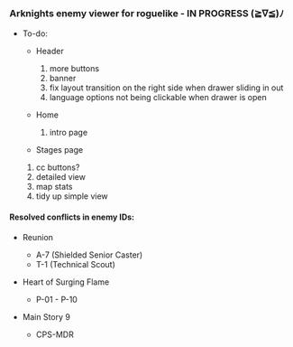### Arknights enemy viewer for roguelike - IN PROGRESS (≧∇≦)ﾉ

- To-do:

  - Header

    1. more buttons
    2. banner
    3. fix layout transition on the right side when drawer sliding in out
    4. language options not being clickable when drawer is open

  - Home

    1. intro page

  - Stages page

  1.  cc buttons?
  2.  detailed view
  3.  map stats
  4.  tidy up simple view

#### Resolved conflicts in enemy IDs:

- Reunion

  - A-7 (Shielded Senior Caster)
  - T-1 (Technical Scout)

- Heart of Surging Flame

  - P-01 - P-10

- Main Story 9

  - CPS-MDR
